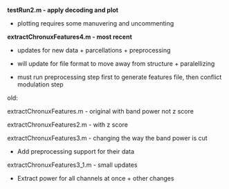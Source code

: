 **testRun2.m - apply decoding and plot**
- plotting requires some manuvering and uncommenting 

**extractChronuxFeatures4.m - most recent**
- updates for new data + parcellations + preprocessing
- will update for file format to move away from structure + paralellizing

- must run preprocessing step first to generate features file, then conflict modulation step

old:

extractChronuxFeatures.m - original with band power not z score

extractChronuxFeatures2.m - with z score

extractChronuxFeatures3.m - changing the way the band power is cut
- Add preprocessing support for their data

extractChronuxFeatures3_1.m - small updates
- Extract power for all channels at once + other changes
